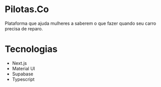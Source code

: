 # Pilotas.Co
Plataforma que ajuda mulheres a saberem o que fazer quando seu carro precisa de reparo.

# Tecnologias
- Next.js
- Material UI
- Supabase
- Typescript

